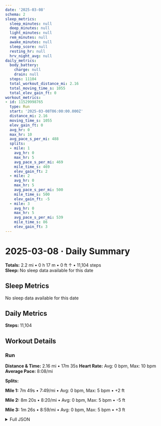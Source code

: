 ```yaml
---
date: '2025-03-08'
schema: 2
sleep_metrics:
  sleep_minutes: null
  deep_minutes: null
  light_minutes: null
  rem_minutes: null
  awake_minutes: null
  sleep_score: null
  resting_hr: null
  hrv_night_avg: null
daily_metrics:
  body_battery:
    charge: null
    drain: null
  steps: 11104
  total_workout_distance_mi: 2.16
  total_moving_time_s: 1055
  total_elev_gain_ft: 0
workout_metrics:
- id: 11529998765
  type: Run
  start: '2025-03-08T06:00:00.000Z'
  distance_mi: 2.16
  moving_time_s: 1055
  elev_gain_ft: 0
  avg_hr: 0
  max_hr: 10
  avg_pace_s_per_mi: 488
  splits:
  - mile: 1
    avg_hr: 0
    max_hr: 5
    avg_pace_s_per_mi: 469
    mile_time_s: 469
    elev_gain_ft: 2
  - mile: 2
    avg_hr: 0
    max_hr: 5
    avg_pace_s_per_mi: 500
    mile_time_s: 500
    elev_gain_ft: -5
  - mile: 3
    avg_hr: 0
    max_hr: 5
    avg_pace_s_per_mi: 539
    mile_time_s: 86
    elev_gain_ft: 3
---
```

# 2025-03-08 · Daily Summary
**Totals:** 2.2 mi • 0 h 17 m • 0 ft ↑ • 11,104 steps  
**Sleep:** No sleep data available for this date

## Sleep Metrics
No sleep data available for this date

## Daily Metrics
**Steps:** 11,104

## Workout Details
### Run
**Distance & Time:** 2.16 mi • 17m 35s
**Heart Rate:** Avg: 0 bpm, Max: 10 bpm
**Average Pace:** 8:08/mi

**Splits:**

**Mile 1:** 7m 49s • 7:49/mi • Avg: 0 bpm, Max: 5 bpm • +2 ft

**Mile 2:** 8m 20s • 8:20/mi • Avg: 0 bpm, Max: 5 bpm • -5 ft

**Mile 3:** 1m 26s • 8:59/mi • Avg: 0 bpm, Max: 5 bpm • +3 ft



<details>
<summary>Full JSON</summary>

```json
{
  "date": "2025-03-08",
  "schema": 2,
  "sleep_metrics": {
    "sleep_minutes": null,
    "deep_minutes": null,
    "light_minutes": null,
    "rem_minutes": null,
    "awake_minutes": null,
    "sleep_score": null,
    "resting_hr": null,
    "hrv_night_avg": null
  },
  "daily_metrics": {
    "body_battery": {
      "charge": null,
      "drain": null
    },
    "steps": 11104,
    "total_workout_distance_mi": 2.16,
    "total_moving_time_s": 1055,
    "total_elev_gain_ft": 0
  },
  "workout_metrics": [
    {
      "id": 11529998765,
      "type": "Run",
      "start": "2025-03-08T06:00:00.000Z",
      "distance_mi": 2.16,
      "moving_time_s": 1055,
      "elev_gain_ft": 0,
      "avg_hr": 0,
      "max_hr": 10,
      "avg_pace_s_per_mi": 488,
      "splits": [
        {
          "mile": 1,
          "avg_hr": 0,
          "max_hr": 5,
          "avg_pace_s_per_mi": 469,
          "mile_time_s": 469,
          "elev_gain_ft": 2
        },
        {
          "mile": 2,
          "avg_hr": 0,
          "max_hr": 5,
          "avg_pace_s_per_mi": 500,
          "mile_time_s": 500,
          "elev_gain_ft": -5
        },
        {
          "mile": 3,
          "avg_hr": 0,
          "max_hr": 5,
          "avg_pace_s_per_mi": 539,
          "mile_time_s": 86,
          "elev_gain_ft": 3
        }
      ]
    }
  ]
}
```
</details>

